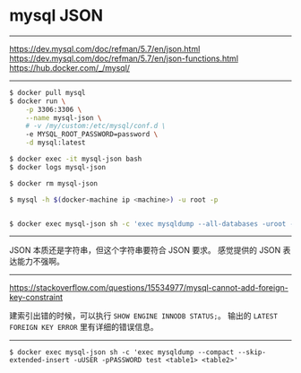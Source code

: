 # mysql JSON

---

https://dev.mysql.com/doc/refman/5.7/en/json.html
https://dev.mysql.com/doc/refman/5.7/en/json-functions.html
https://hub.docker.com/_/mysql/

---

```sh
$ docker pull mysql
$ docker run \
    -p 3306:3306 \
    --name mysql-json \
    # -v /my/custom:/etc/mysql/conf.d \
    -e MYSQL_ROOT_PASSWORD=password \
    -d mysql:latest

$ docker exec -it mysql-json bash
$ docker logs mysql-json

$ docker rm mysql-json

$ mysql -h $(docker-machine ip <machine>) -u root -p


$ docker exec mysql-json sh -c 'exec mysqldump --all-databases -uroot -p"$MYSQL_ROOT_PASSWORD"' > /some/path/on/your/host/all-databases.sql
```

---

JSON 本质还是字符串，但这个字符串要符合 JSON 要求。
感觉提供的 JSON 表达能力不强啊。

---

https://stackoverflow.com/questions/15534977/mysql-cannot-add-foreign-key-constraint

建索引出错的时候，可以执行 `SHOW ENGINE INNODB STATUS;`。
输出的 `LATEST FOREIGN KEY ERROR` 里有详细的错误信息。

---

```
$ docker exec mysql-json sh -c 'exec mysqldump --compact --skip-extended-insert -uUSER -pPASSWORD test <table1> <table2>'
```
